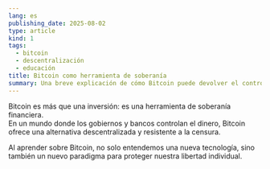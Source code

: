 ```yaml
---
lang: es
publishing_date: 2025-08-02
type: article
kind: 1
tags:
  - bitcoin
  - descentralización
  - educación
title: Bitcoin como herramienta de soberanía
summary: Una breve explicación de cómo Bitcoin puede devolver el control financiero a las personas.
---
```


Bitcoin es más que una inversión: es una herramienta de soberanía financiera.  
En un mundo donde los gobiernos y bancos controlan el dinero, Bitcoin ofrece una alternativa descentralizada y resistente a la censura.

Al aprender sobre Bitcoin, no solo entendemos una nueva tecnología, sino también un nuevo paradigma para proteger nuestra libertad individual.
